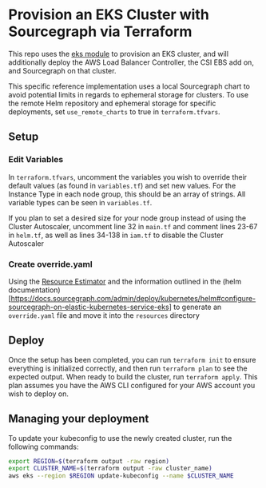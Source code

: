 # Provision an EKS Cluster with Sourcegraph via Terraform

This repo uses the [eks module](https://github.com/terraform-aws-modules/terraform-aws-eks) to provision an EKS cluster, and will additionally deploy the AWS Load Balancer Controller, the CSI EBS add on, and Sourcegraph on that cluster.

This specific reference implementation uses a local Sourcegraph chart to avoid potential limits in regards to ephemeral storage for clusters. To use the remote Helm repository and ephemeral storage for specific deployments, set `use_remote_charts` to true in `terraform.tfvars`.

## Setup

### Edit Variables

In `terraform.tfvars`, uncomment the variables you wish to override their default values (as found in `variables.tf`) and set new values. For the Instance Type in each node group, this should be an array of strings. All variable types can be seen in `variables.tf`.

If you plan to set a desired size for your node group instead of using the Cluster Autoscaler, uncomment line 32 in `main.tf` and comment lines 23-67 in `helm.tf`, as well as lines 34-138 in `iam.tf` to disable the Cluster Autoscaler

### Create override.yaml

Using the [Resource Estimator](https://docs.sourcegraph.com/admin/deploy/resource_estimator) and the information outlined in the (helm documentation)[https://docs.sourcegraph.com/admin/deploy/kubernetes/helm#configure-sourcegraph-on-elastic-kubernetes-service-eks] to generate an `override.yaml` file and move it into the `resources` directory

## Deploy

Once the setup has been completed, you can run `terraform init` to ensure everything is initialized correctly, and then run `terraform plan` to see the expected output. When ready to build the cluster, run `terraform apply`. This plan assumes you have the AWS CLI configured for your AWS account you wish to deploy on.

## Managing your deployment

To update your kubeconfig to use the newly created cluster, run the following commands:

``` sh
export REGION=$(terraform output -raw region)
export CLUSTER_NAME=$(terraform output -raw cluster_name)
aws eks --region $REGION update-kubeconfig --name $CLUSTER_NAME
```